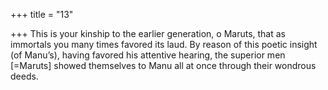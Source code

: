 +++
title = "13"

+++
This is your kinship to the earlier generation, o Maruts, that as
immortals you many times favored its laud.
By reason of this poetic insight (of Manu’s), having favored his
attentive hearing, the superior men [=Maruts] showed themselves to  Manu all at once through their wondrous deeds.